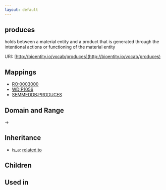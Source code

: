 ```yaml
---
layout: default
---
```


## produces


holds between a material entity and a product that is generated through the intentional actions or functioning of the material entity

URI: [http://bioentity.io/vocab/produces](http://bioentity.io/vocab/produces)
## Mappings

 * [RO:0003000](http://purl.obolibrary.org/obo/RO_0003000)
 * [WD:P1056](http://purl.obolibrary.org/obo/WD_P1056)
 * [SEMMEDDB:PRODUCES](http://purl.obolibrary.org/obo/SEMMEDDB_PRODUCES)

## Domain and Range

 -> 

## Inheritance

 *  is_a: [related to](related_to.html)

## Children


## Used in

